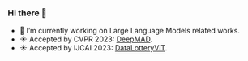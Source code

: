 ### Hi there 👋  

- 🔭 I’m currently working on Large Language Models related works.
- :sunny: Accepted by CVPR 2023: [DeepMAD](https://arxiv.org/pdf/2303.02165.pdf).
- :sunny: Accepted by IJCAI 2023: [DataLotteryViT](https://arxiv.org/pdf/2211.01484.pdf).




<!--
**shen494157765/shen494157765** is a ✨ _special_ ✨ repository because its `README.md` (this file) appears on your GitHub profile.

Here are some ideas to get you started:

- 🔭 I’m currently working on ...
- 🌱 I’m currently learning ...
- 👯 I’m looking to collaborate on ...
- 🤔 I’m looking for help with ...
- 💬 Ask me about ...
- 📫 How to reach me: ...
- 😄 Pronouns: ...
- ⚡ Fun fact: ...
-->
